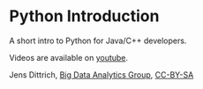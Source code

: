 # Python Introduction

A short intro to Python for Java/C++ developers.

Videos are available on [youtube](https://www.youtube.com/watch?v=1S4Cgtkxqhs&list=PLC4UZxBVGKte4XagApdryLsnIXpjZWSAn).

Jens Dittrich, [Big Data Analytics Group](https://bigdata.uni-saarland.de/), [CC-BY-SA](https://creativecommons.org/licenses/by-sa/4.0/legalcode)
